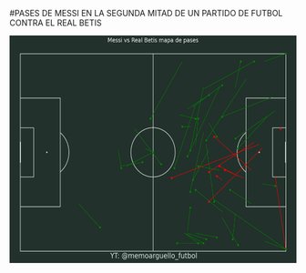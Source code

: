 #PASES DE MESSI EN LA SEGUNDA MITAD DE UN PARTIDO DE FUTBOL CONTRA EL REAL BETIS

<img src="IMG/messibetis.png" wight="500" height="400">

